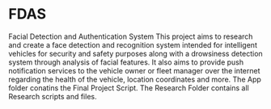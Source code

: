 # FDAS
Facial Detection and Authentication System
This project aims to research and create a face detection and recognition system intended for intelligent vehicles for security and safety purposes along with a drowsiness detection system through analysis of facial features. It also aims to provide push notification services to the vehicle owner or fleet manager over the internet regarding the health of the vehicle, location coordinates and more.
The App folder conatins the Final Project Script.
The Research Folder contains all Research scripts and files.
